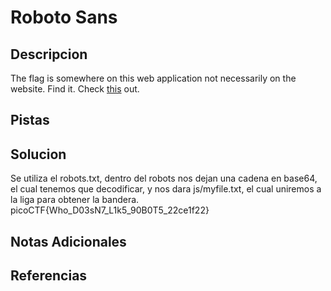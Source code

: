 # Roboto Sans

## Descripcion
The flag is somewhere on this web application not necessarily on the website. Find it. Check [this](http://saturn.picoctf.net:51108/) out.

## Pistas

## Solucion 
Se utiliza el robots.txt, dentro del robots nos dejan una cadena en base64, el cual tenemos que decodificar, y nos dara js/myfile.txt, el cual uniremos a la liga para obtener la bandera.
picoCTF{Who_D03sN7_L1k5_90B0T5_22ce1f22}

## Notas Adicionales

## Referencias